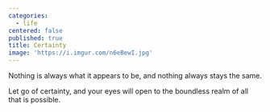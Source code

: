 ```yaml
---
categories:
  - life
centered: false
published: true
title: Certainty
image: 'https://i.imgur.com/n6eBewI.jpg'
---
```

Nothing is always what it appears to be,
and nothing always stays the same.

Let go of certainty, and your eyes will open
to the boundless realm of all that is possible.
